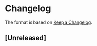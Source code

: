 # Changelog

The format is based on [Keep a Changelog](http://keepachangelog.com/).

## [Unreleased]


